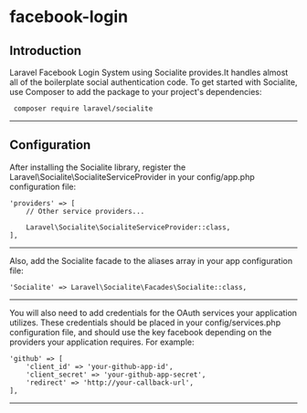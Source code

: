 # facebook-login

## Introduction
Laravel Facebook Login System using Socialite provides.It handles almost all of the boilerplate social authentication code.
To get started with Socialite, use Composer to add the package to your project's dependencies:

```
 composer require laravel/socialite
```
---
## Configuration
After installing the Socialite library, register the Laravel\Socialite\SocialiteServiceProvider in your config/app.php configuration file:
```
'providers' => [
    // Other service providers...

    Laravel\Socialite\SocialiteServiceProvider::class,
],
```
---
Also, add the Socialite facade to the aliases array in your app configuration file:
```
'Socialite' => Laravel\Socialite\Facades\Socialite::class,
```
---
You will also need to add credentials for the OAuth services your application utilizes. These credentials should be placed in your config/services.php configuration file, and should use the key facebook depending on the providers your application requires. For example:
```
'github' => [
    'client_id' => 'your-github-app-id',
    'client_secret' => 'your-github-app-secret',
    'redirect' => 'http://your-callback-url',
],
```
---


